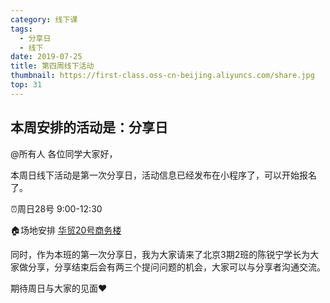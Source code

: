 ```yaml
---
category: 线下课
tags:
  - 分享日
  - 线下
date: 2019-07-25
title: 第四周线下活动
thumbnail: https://first-class.oss-cn-beijing.aliyuncs.com/share.jpg
top: 31
---
```


## 本周安排的活动是：分享日

<!-- more -->
@所有人
各位同学大家好，

本周日线下活动是第一次分享日，活动信息已经发布在小程序了，可以开始报名了。

⏰周日28号 9:00-12:30

🏠场地安排
[华贸20号商务楼](/2019/07/01/off_line/)

同时，作为本班的第一次分享日，我为大家请来了北京3期2班的陈锐宁学长为大家做分享，分享结束后会有两三个提问问题的机会，大家可以与分享者沟通交流。

期待周日与大家的见面❤